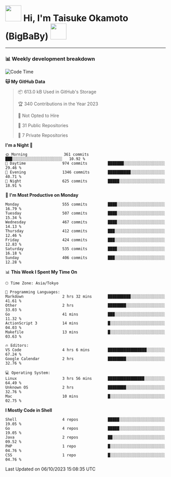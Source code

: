 <!-- Title -->
<h1>
    <img src="https://media.tenor.com/TlyRveJkgo4AAAAi/cloud-cloud-strife.gif" width="50"/> 
    Hi, I'm Taisuke Okamoto (BigBaBy) 
    <img src="https://media.tenor.com/TlyRveJkgo4AAAAi/cloud-cloud-strife.gif" width="50"/>
</h1>

---

<h3> 📊 Weekly development breakdown </h3>
<!-- waka-readme-stats -->

<!--START_SECTION:waka-->
![Code Time](http://img.shields.io/badge/Code%20Time-1%2C630%20hrs%2055%20mins-blue)

**🐱 My GitHub Data** 

> 📦 613.0 kB Used in GitHub's Storage 
 > 
> 🏆 340 Contributions in the Year 2023
 > 
> 🚫 Not Opted to Hire
 > 
> 📜 31 Public Repositories 
 > 
> 🔑 7 Private Repositories 
 > 
**I'm a Night 🦉** 

```text
🌞 Morning                361 commits         ███░░░░░░░░░░░░░░░░░░░░░░   10.92 % 
🌆 Daytime                974 commits         ███████░░░░░░░░░░░░░░░░░░   29.46 % 
🌃 Evening                1346 commits        ██████████░░░░░░░░░░░░░░░   40.71 % 
🌙 Night                  625 commits         █████░░░░░░░░░░░░░░░░░░░░   18.91 % 
```
📅 **I'm Most Productive on Monday** 

```text
Monday                   555 commits         ████░░░░░░░░░░░░░░░░░░░░░   16.79 % 
Tuesday                  507 commits         ████░░░░░░░░░░░░░░░░░░░░░   15.34 % 
Wednesday                467 commits         ████░░░░░░░░░░░░░░░░░░░░░   14.13 % 
Thursday                 412 commits         ███░░░░░░░░░░░░░░░░░░░░░░   12.46 % 
Friday                   424 commits         ███░░░░░░░░░░░░░░░░░░░░░░   12.83 % 
Saturday                 535 commits         ████░░░░░░░░░░░░░░░░░░░░░   16.18 % 
Sunday                   406 commits         ███░░░░░░░░░░░░░░░░░░░░░░   12.28 % 
```


📊 **This Week I Spent My Time On** 

```text
🕑︎ Time Zone: Asia/Tokyo

💬 Programming Languages: 
Markdown                 2 hrs 32 mins       ██████████░░░░░░░░░░░░░░░   41.61 % 
Other                    2 hrs               ████████░░░░░░░░░░░░░░░░░   33.03 % 
Go                       41 mins             ███░░░░░░░░░░░░░░░░░░░░░░   11.32 % 
ActionScript 3           14 mins             █░░░░░░░░░░░░░░░░░░░░░░░░   04.03 % 
Makefile                 13 mins             █░░░░░░░░░░░░░░░░░░░░░░░░   03.63 % 

🔥 Editors: 
VS Code                  4 hrs 6 mins        █████████████████░░░░░░░░   67.24 % 
Google Calendar          2 hrs               ████████░░░░░░░░░░░░░░░░░   32.76 % 

💻 Operating System: 
Linux                    3 hrs 56 mins       ████████████████░░░░░░░░░   64.49 % 
Unknown OS               2 hrs               ████████░░░░░░░░░░░░░░░░░   32.76 % 
Mac                      10 mins             █░░░░░░░░░░░░░░░░░░░░░░░░   02.75 % 
```

**I Mostly Code in Shell** 

```text
Shell                    4 repos             █████░░░░░░░░░░░░░░░░░░░░   19.05 % 
Go                       4 repos             █████░░░░░░░░░░░░░░░░░░░░   19.05 % 
Java                     2 repos             ██░░░░░░░░░░░░░░░░░░░░░░░   09.52 % 
PHP                      1 repo              █░░░░░░░░░░░░░░░░░░░░░░░░   04.76 % 
CSS                      1 repo              █░░░░░░░░░░░░░░░░░░░░░░░░   04.76 % 
```




 Last Updated on 06/10/2023 15:08:35 UTC
<!--END_SECTION:waka-->
